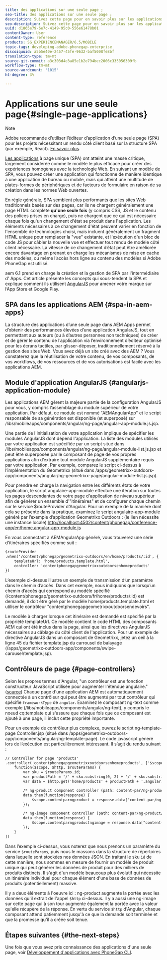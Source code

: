```yaml
---
title: des applications sur une seule page ;
seo-title: des applications sur une seule page ;
description: Suivez cette page pour en savoir plus sur les applications d’une seule page, c’est-à-dire que vous pouvez créer une application qui fonctionne de manière identique à une application de bureau ou mobile.
seo-description: Suivez cette page pour en savoir plus sur les applications d’une seule page, c’est-à-dire que vous pouvez créer une application qui fonctionne de manière identique à une application de bureau ou mobile.
uuid: d1865e79-6e7c-4149-95c0-556e61478b01
contentOwner: User
content-type: reference
products: SG_EXPERIENCEMANAGER/6.5/MOBILE
topic-tags: developing-adobe-phonegap-enterprise
discoiquuid: a5b5e40e-2457-45fe-9632-baf5008fe8bf
translation-type: tm+mt
source-git-commit: a3c303d4e3a85e1b2e794bec2006c335056309fb
workflow-type: tm+mt
source-wordcount: '1015'
ht-degree: 3%

---
```



# Applications sur une seule page{#single-page-applications}

>[!NOTE]
>
>Adobe recommande d’utiliser l’éditeur d’application d’une seule page (SPA) pour les projets nécessitant un rendu côté client basé sur la structure SPA (par exemple, React). [En savoir plus](/help/sites-developing/spa-overview.md).

[Les applications](https://en.wikipedia.org/wiki/Single-page_application)  à page unique (SPA) ont atteint une masse critique, largement considérée comme le modèle le plus efficace pour créer des expériences homogènes avec la technologie Web. En suivant un modèle de SPA, vous pouvez créer une application qui fonctionne de manière identique à une application de bureau ou mobile, mais qui atteint une multitude de plates-formes de périphériques et de facteurs de formulaire en raison de sa création dans les normes Web ouvertes.

En règle générale, SPA semblent plus performants que les sites Web traditionnels basés sur des pages, car ils ne chargent généralement une page HTML complète **qu&#39;une seule fois** (y compris CSS, JS et le contenu des polices prises en charge), puis ne chargent que ce qui est nécessaire chaque fois qu&#39;un changement d&#39;état se produit dans l&#39;application. Les éléments nécessaires à ce changement d&#39;état peuvent varier en fonction de l&#39;ensemble de technologies choisi, mais incluent généralement un fragment HTML unique pour remplacer la &quot;vue&quot; existante, et l&#39;exécution d&#39;un bloc de code JS pour câbler la nouvelle vue et effectuer tout rendu de modèle côté client nécessaire. La vitesse de ce changement d’état peut être améliorée encore davantage en prenant en charge les mécanismes de mise en cache des modèles, ou même l’accès hors ligne au contenu des modèles si Adobe PhoneGap est utilisé.

aem 6.1 prend en charge la création et la gestion de SPA par l&#39;intermédiaire d&#39; Apps. Cet article présente les concepts qui sous-tendent la SPA et explique comment ils utilisent [AngularJS](https://angularjs.org/) pour amener votre marque sur l’App Store et Google Play.

## SPA dans les applications AEM {#spa-in-aem-apps}

La structure des applications d’une seule page dans AEM Apps permet d’obtenir des performances élevées d’une application AngularJS, tout en permettant aux auteurs (ou à d’autres personnes non techniques) de créer et de gérer le contenu de l’application via l’environnement d’éditeur optimisé pour les écrans tactiles, par glisser-déposer, traditionnellement réservé à la gestion des sites Web. Vous avez déjà un site créé avec des AEM ? Vous constaterez que la réutilisation de votre contenu, de vos composants, de vos workflows, de vos ressources et de vos autorisations est facile avec les applications AEM.

## Module d&#39;application AngularJS {#angularjs-application-module}

Les applications AEM gèrent la majeure partie de la configuration AngularJS pour vous, y compris l’assemblage du module supérieur de votre application. Par défaut, ce module est nommé &quot;AEMAngularApp&quot; et le script responsable de sa génération est disponible (et superposé) sur /libs/mobileapps/components/angular/ng-page/angular-app-module.js.jsp.

Une partie de l&#39;initialisation de votre application implique de spécifier les modules AngularJS dont dépend l&#39;application. La liste des modules utilisés par votre application est spécifiée par un script situé dans /libs/mobileapps/components/angular/ng-page/angular-module-list.js.jsp et peut être superposée par le composant de page de vos propres applications afin d’extraire tout module AngularJS supplémentaire requis par votre application. Par exemple, comparez le script ci-dessus à l’implémentation du Geometrixx (situé dans /apps/geometrixx-outdoors-app/components/angular/ng-geometrixx-page/angular-module-list.js.jsp).

Pour prendre en charge la navigation entre les différents états de votre application, le script angulaire-app-module effectue une itération sur toutes les pages descendantes de votre page d&#39;application de niveau supérieur afin de générer un ensemble d&#39;&quot;itinéraires&quot; et de configurer chaque chemin sur le service $routeProvider d&#39;Angular. Pour un exemple de la manière dont cela se présente dans la pratique, examinez le script angulaire-app-module généré par l’exemple d’application Geometrixx Outdoors : (le lien nécessite une instance locale) [http://localhost:4502/content/phonegap/conference-app/en/home.angular-app-module.js](http://localhost:4502/content/phonegap/conference-app/en/home.angular-app-module.js)

En vous connectant à AEMAngularApp généré, vous trouverez une série d&#39;itinéraires spécifiés comme suit :

```xml
$routeProvider
.when('/content/phonegap/geometrixx-outdoors/en/home/products/:id', {
    templateUrl: 'home/products.template.html',
    controller: 'contentphonegapgeometrixxoutdoorsenhomeproducts'
})
```

L’exemple ci-dessus illustre un exemple de transmission d’un paramètre dans le chemin d’accès. Dans cet exemple, nous indiquons que lorsqu’un chemin d’accès qui correspond au modèle spécifié (/content/phonegap/geometrixx-outdoors/fr/home/products/:id) est demandé, il doit être géré par le modèle home/products.template.html et utiliser le contrôleur &quot;contentphonegapgeometrixxoutdoorsendevoirs&quot;.

Le modèle à charger lorsque cet itinéraire est demandé est spécifié par la propriété templateUrl. Ce modèle contient le code HTML des composants AEM qui ont été inclus dans la page, ainsi que les directives AngularJS nécessaires au câblage du côté client de l&#39;application. Pour un exemple de directive AngularJS dans un composant de Geometrixx, jetez un oeil à la ligne 45 du fichier template.jsp du carrousel de balayage (/apps/geometrixx-outdoors-app/components/swipe-carousel/template.jsp).

## Contrôleurs de page {#page-controllers}

Selon les propres termes d&#39;Angular, &quot;un contrôleur est une fonction constructeur JavaScript utilisée pour augmenter l&#39;étendue angulaire.&quot; ([source](https://docs.angularjs.org/guide/controller)) Chaque page d&#39;une application AEM est automatiquement connectée à un contrôleur qui peut être augmenté par tout contrôleur qui spécifie `frameworkType` de `angular`. Examinez le composant ng-text comme exemple (/libs/mobileapps/components/angular/ng-text), y compris le noeud cq:template qui s&#39;assure que chaque fois que ce composant est ajouté à une page, il inclut cette propriété importante.

Pour un exemple de contrôleur plus complexe, ouvrez le script ng-template-page Controller.jsp (situé dans /apps/geometrixx-outdoors-app/components/angular/ng-template-page). Le code javascript généré lors de l’exécution est particulièrement intéressant. Il s’agit du rendu suivant :

```xml
// Controller for page 'products'
.controller('contentphonegapgeometrixxoutdoorsenhomeproducts', ['$scope', '$http', '$routeParams',
    function($scope, $http, $routeParams) {
        var sku = $routeParams.id;
        var productPath = '/' + sku.substring(0, 2) + '/' + sku.substring(0, 4) + '/' + sku;
        var data = $http.get('home/products' + productPath + '.angular.json' + cacheKiller);

        /* ng-product component controller (path: content-par/ng-product) */
        data.then(function(response) {
            $scope.contentparngproduct = response.data["content-par/ng-product"].items;
        });

        /* ng-image component controller (path: content-par/ng-product/ng-image) */
        data.then(function(response) {
            $scope.contentparngproductngimage = response.data["content-par/ng-product/ng-image"].items;
        });
    }
])
```

Dans l’exemple ci-dessus, vous noterez que nous prenons un paramètre du service `$routeParams`, puis nous le massons dans la structure de répertoires dans laquelle sont stockées nos données JSON. En traitant le sku `id` de cette manière, nous sommes en mesure de fournir un modèle de produit unique qui peut générer les données de produit pour des milliers de produits distincts. Il s&#39;agit d&#39;un modèle beaucoup plus évolutif qui nécessite un itinéraire individuel pour chaque élément d&#39;une base de données de produits (potentiellement) massive.

Il y a deux éléments à l&#39;oeuvre ici : ng-product augmente la portée avec les données qu&#39;il extrait de l&#39;appel `$http` ci-dessus. Il y a aussi une ng-image sur cette page qui à son tour augmente également la portée avec la valeur qu&#39;elle récupère de la réponse. En vertu du service `$http` d&#39;Angular, chaque composant attend patiemment jusqu&#39;à ce que la demande soit terminée et que la promesse qu&#39;il a créée soit tenue.

## Étapes suivantes {#the-next-steps}

Une fois que vous avez pris connaissance des applications d&#39;une seule page, voir [Développement d&#39;applications avec PhoneGap CLI](/help/mobile/phonegap-apps-pg-cli.md).
